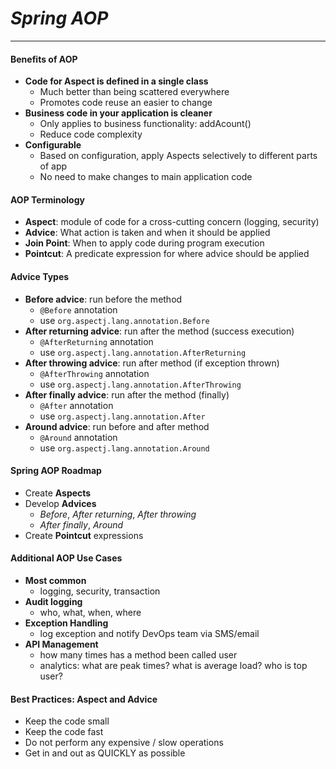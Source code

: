 # *Spring AOP*
___

#### Benefits of AOP
* **Code for Aspect is defined in a single class**
    * Much better than being scattered everywhere
    * Promotes code reuse an easier to change
* **Business code in your application is cleaner**
    * Only applies to business functionality: addAcount()
    * Reduce code complexity
* **Configurable**
    * Based on configuration, apply Aspects selectively to different parts of app
    * No need to make changes to main application code

#### AOP Terminology
* **Aspect**: module of code for a cross-cutting concern (logging, security)
* **Advice**: What action is taken and when it should be applied
* **Join Point**: When to apply code during program execution
* **Pointcut**: A predicate expression for where advice should be applied

#### Advice Types
* **Before advice**: run before the method
    * `@Before` annotation
    * use `org.aspectj.lang.annotation.Before`
* **After returning advice**: run after the method (success execution)
    * `@AfterReturning` annotation
    * use `org.aspectj.lang.annotation.AfterReturning`
* **After throwing advice**: run after method (if exception thrown)
    * `@AfterThrowing` annotation
    * use `org.aspectj.lang.annotation.AfterThrowing`
* **After finally advice**: run after the method (finally)
    * `@After` annotation
    * use `org.aspectj.lang.annotation.After`
* **Around advice**: run before and after method
    * `@Around` annotation
    * use `org.aspectj.lang.annotation.Around`

#### Spring AOP Roadmap
* Create **Aspects**
* Develop **Advices**
    * *Before*, *After returning*, *After throwing*
    * *After finally*, *Around*
* Create **Pointcut** expressions

#### Additional AOP Use Cases
* **Most common**
    * logging, security, transaction
* **Audit logging**
    * who, what, when, where
* **Exception Handling**
    * log exception and notify DevOps team via SMS/email
* **API Management**
    * how many times has a method been called user
    * analytics: what are peak times? what is average load? who is top user?

#### Best Practices: Aspect and Advice
* Keep the code small
* Keep the code fast
* Do not perform any expensive / slow operations
* Get in and out as QUICKLY as possible